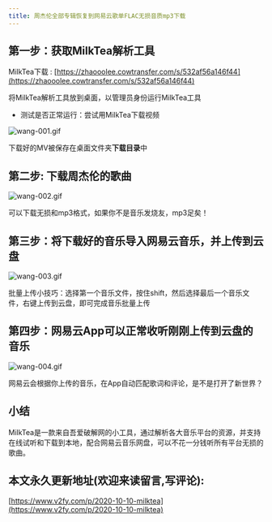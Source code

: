 ```yaml
---
title: 周杰伦全部专辑恢复到网易云歌单FLAC无损音质mp3下载
---
```


## 第一步：获取MilkTea解析工具

MilkTea下载 : [https://zhaooolee.cowtransfer.com/s/532af56a146f44](https://zhaooolee.cowtransfer.com/s/532af56a146f44)

将MilkTea解析工具放到桌面，以管理员身份运行MilkTea工具

- 测试是否正常运行：尝试用MilkTea下载视频


![wang-001.gif](https://www.v2fy.com/asset/0i/jikemiji/jikemiji-md/2020-10-10-milktea.assets/strip.gif)

下载好的MV被保存在桌面文件夹**下载目录**中

## 第二步: 下载周杰伦的歌曲

![wang-002.gif](https://www.v2fy.com/asset/0i/jikemiji/jikemiji-md/2020-10-10-milktea.assets/strip-20201010125243419.gif)

可以下载无损和mp3格式，如果你不是音乐发烧友，mp3足矣！

## 第三步：将下载好的音乐导入网易云音乐，并上传到云盘

![wang-003.gif](https://www.v2fy.com/asset/0i/jikemiji/jikemiji-md/2020-10-10-milktea.assets/3203841-ae00d0519df61a3e.gif)

批量上传小技巧：选择第一个音乐文件，按住shift，然后选择最后一个音乐文件，右键上传到云盘，即可完成音乐批量上传

## 第四步：网易云App可以正常收听刚刚上传到云盘的音乐

![wang-004.gif](https://www.v2fy.com/asset/0i/jikemiji/jikemiji-md/2020-10-10-milktea.assets/strip-20201010125251890.gif)

网易云会根据你上传的音乐，在App自动匹配歌词和评论，是不是打开了新世界？



## 小结

MilkTea是一款来自吾爱破解网的小工具，通过解析各大音乐平台的资源，并支持在线试听和下载到本地，配合网易云音乐网盘，可以不花一分钱听所有平台无损的歌曲。

## 本文永久更新地址(欢迎来读留言,写评论):

[https://www.v2fy.com/p/2020-10-10-milktea](https://www.v2fy.com/p/2020-10-10-milktea)
